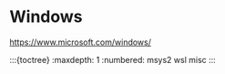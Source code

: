 # Windows

<https://www.microsoft.com/windows/>

:::{toctree}
:maxdepth: 1
:numbered:
msys2
wsl
misc
:::

